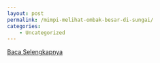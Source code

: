 ```yaml
---
layout: post
permalink: /mimpi-melihat-ombak-besar-di-sungai/
categories:
    - Uncategorized
---
```


[Baca Selengkapnya](/07)